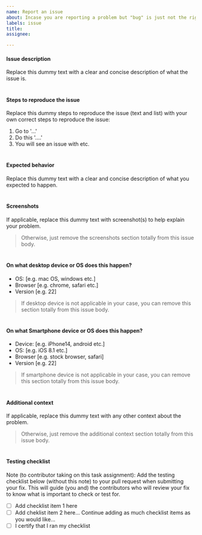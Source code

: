 ```yaml
---
name: Report an issue
about: Incase you are reporting a problem but "bug" is just not the right word to use while describing it.
labels: issue
title:
assignee:

---
```


#### Issue description
Replace this dummy text with a clear and concise description of what the issue is.

#

#### Steps to reproduce the issue
Replace this dummy steps to reproduce the issue (text and list) with your own correct steps to reproduce the issue:
1. Go to '...' 
2. Do this '....'
3. You will see an issue with etc.

#

#### Expected behavior
Replace this dummy text with a clear and concise description of what you expected to happen.

#

#### Screenshots
If applicable, replace this dummy text with screenshot(s) to help explain your problem.
> Otherwise, just remove the screenshots section totally from this issue body.

#

#### On what desktop device or OS does this happen?
 - OS: [e.g. mac OS, windows etc.]
 - Browser [e.g. chrome, safari etc.]
 - Version [e.g. 22]
 > If desktop device is not applicable in your case, you can remove this section totally from this issue body.

 #

 #### On what Smartphone device or OS does this happen?
 - Device: [e.g. iPhone14, android etc.]
 - OS: [e.g. iOS 8.1 etc.]
 - Browser [e.g. stock browser, safari]
 - Version [e.g. 22]
> If smartphone device is not applicable in your case, you can remove this section totally from this issue body.

 #

#### Additional context
If applicable, replace this dummy text with any other context about the problem.
> Otherwise, just remove the additional context section totally from this issue body.

#

#### Testing checklist
Note (to contributor taking on this task assignment): Add the testing checklist below (without this note) to your pull request when submitting your fix. This will guide (you and) the contributors who will review your fix to know what is important to check or test for.
- [ ] Add checklist item 1 here
- [ ] Add cheklist item 2 here... Continue adding as much checklist items as you would like...
- [ ] I certify that I ran my checklist
